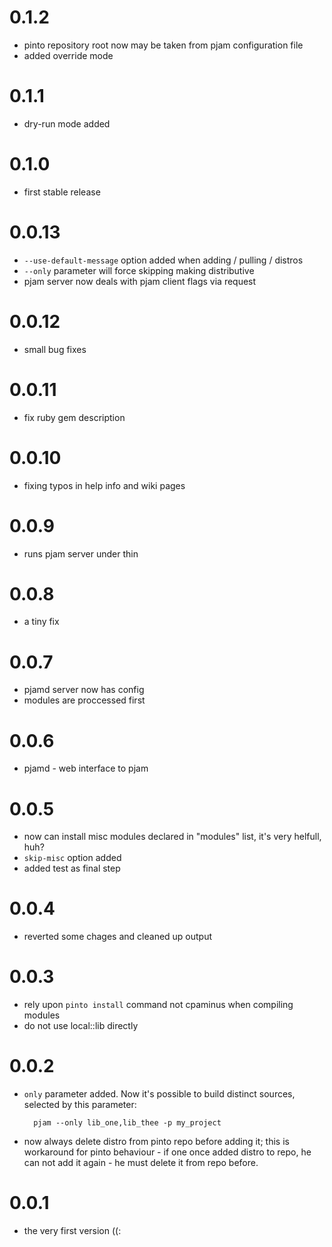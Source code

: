 # 0.1.2
- pinto repository root now may be taken from pjam configuration file
- added override mode

# 0.1.1
- dry-run mode added

# 0.1.0
- first stable release

# 0.0.13
- `--use-default-message` option added when adding / pulling / distros 
- `--only` parameter will force skipping making distributive 
- pjam server now deals with pjam client flags via request

# 0.0.12
- small bug fixes

# 0.0.11
- fix ruby gem description

# 0.0.10
- fixing typos in help info and wiki pages

# 0.0.9
- runs pjam server under thin

# 0.0.8
- a tiny fix

# 0.0.7
- pjamd server now has config
- modules are proccessed first

# 0.0.6
- pjamd - web interface to pjam

# 0.0.5
- now can install misc modules declared in "modules" list, it's very helfull, huh?
- `skip-misc` option added
- added test as final step


# 0.0.4
- reverted some chages and cleaned up output

# 0.0.3
- rely upon `pinto install` command not cpaminus when compiling modules
- do not use local::lib directly

# 0.0.2
- `only` parameter added. Now it's possible to build distinct sources, selected by this parameter:
    
        pjam --only lib_one,lib_thee -p my_project
                
                

- now always delete distro from pinto repo before adding it; 
  this is workaround for pinto behaviour - if one once added distro to repo, he can not add it again - 
  he must delete it from repo before.

# 0.0.1
- the very first version ((:
